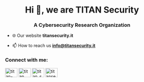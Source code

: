 <h1 align="center">Hi 👋, we are TITAN Security</h1>
<h3 align="center">A Cybersecurity Research Organization</h3>

- 🌐 Our website **titansecurity.it**

- 📫 How to reach us **info@titansecurity.it**

<h3 align="left">Connect with me:</h3>
<p align="left">
<a href="https://linkedin.com/in/titan-security-italia" target="blank"><img align="center" src="https://raw.githubusercontent.com/rahuldkjain/github-profile-readme-generator/master/src/images/icons/Social/linked-in-alt.svg" alt="titan-security-italia" height="30" width="40" /></a>
<a href="https://fb.com/titan security" target="blank"><img align="center" src="https://raw.githubusercontent.com/rahuldkjain/github-profile-readme-generator/master/src/images/icons/Social/facebook.svg" alt="titan security" height="30" width="40" /></a>
<a href="https://instagram.com/titan_security_italia" target="blank"><img align="center" src="https://raw.githubusercontent.com/rahuldkjain/github-profile-readme-generator/master/src/images/icons/Social/instagram.svg" alt="titan_security_italia" height="30" width="40" /></a>
<a href="https://www.youtube.com/c/titansecuritybusiness" target="blank"><img align="center" src="https://raw.githubusercontent.com/rahuldkjain/github-profile-readme-generator/master/src/images/icons/Social/youtube.svg" alt="titansecuritybusiness" height="30" width="40" /></a>
</p>

